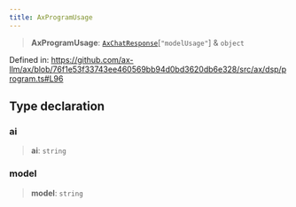 ```yaml
---
title: AxProgramUsage
---
```


> **AxProgramUsage**: [`AxChatResponse`](/api/#03-apidocs/typealiasaxchatresponse)\[`"modelUsage"`\] & `object`

Defined in: https://github.com/ax-llm/ax/blob/76f1e53f33743ee460569bb94d0bd3620db6e328/src/ax/dsp/program.ts#L96

## Type declaration

### ai

> **ai**: `string`

### model

> **model**: `string`
